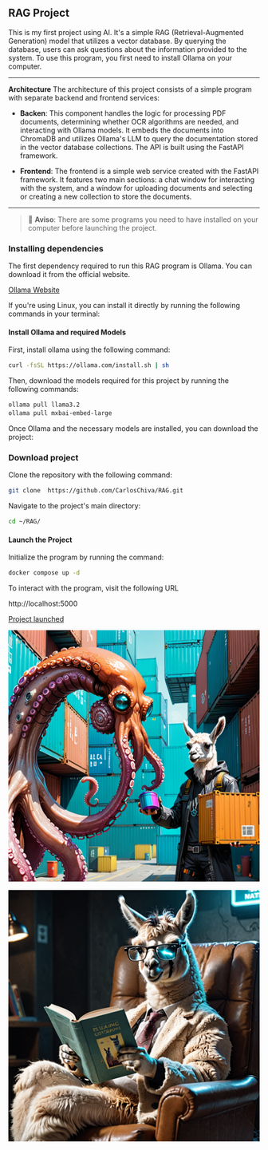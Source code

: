 ## RAG Project

This is my first project using AI. It's a simple RAG (Retrieval-Augmented Generation) model that utilizes a vector database. By querying the database, users can ask questions about the information provided to the system. To use this program, you first need to install Ollama on your computer.

---

**Architecture**
The architecture of this project consists of a simple program with separate backend and frontend services:
- **Backen**: This component handles the logic for processing PDF documents, determining whether OCR algorithms are needed, and interacting with Ollama models. It embeds the documents into ChromaDB and utilizes Ollama's LLM to query the documentation stored in the vector database collections. The API is built using the FastAPI framework.

-  **Frontend**: The frontend is a simple web service created with the FastAPI framework. It features two main sections: a chat window for interacting with the system, and a window for uploading documents and selecting or creating a new collection to store the documents.

---

> :memo: **Aviso**: There are some programs you need to have installed on your computer before launching the project.

### Installing dependencies
The first dependency required to run this RAG program is Ollama. You can download it from the official website.

<a href="https://ollama.com/download" target="_blank">Ollama Website</a>

If you're using Linux, you can install it directly by running the following commands in your terminal:

#### Install Ollama and required Models
First, install ollama using the following command:
```bash
curl -fsSL https://ollama.com/install.sh | sh
```

Then, download the models required for this project by running the following commands:

```bash
ollama pull llama3.2
ollama pull mxbai-embed-large
```
Once Ollama and the necessary models are installed, you can download the project:


### Download project

Clone the repository with the following command:

```bash
git clone  https://github.com/CarlosChiva/RAG.git
```

Navigate to the project's main directory:


```bash
cd ~/RAG/
```
#### Launch the Project

Initialize the program by running the command:

```bash
docker compose up -d
```

To interact with the program, visit the following URL

http://localhost:5000

<a href="http://localhost:5000" target="_blank">Project launched</a>


![Image to Docker compose and llama](images/compose.png)

![descripción de la imagen](images/image.png)
